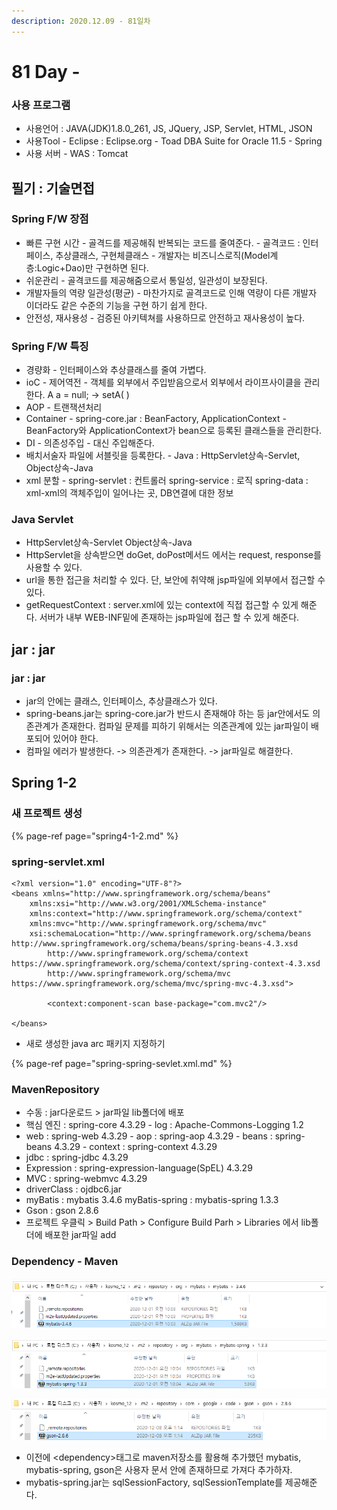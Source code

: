 ```yaml
---
description: 2020.12.09 - 81일차
---
```


# 81 Day -

### 사용 프로그램

* 사용언어 : JAVA\(JDK\)1.8.0\_261, JS, JQuery, JSP, Servlet, HTML, JSON
* 사용Tool  - Eclipse : Eclipse.org - Toad DBA Suite for Oracle 11.5 - Spring
* 사용 서버 - WAS : Tomcat

## 필기 : 기술면접

### Spring F/W 장점

* 빠른 구현 시간 - 골격드를 제공해줘 반복되는 코드를 줄여준다. - 골격코드 : 인터페이스, 추상클래스, 구현체클래스 - 개발자는 비즈니스로직\(Model계층:Logic+Dao\)만 구현하면 된다.
* 쉬운관리 - 골격코드를 제공해줌으로서 통일성, 일관성이 보장된다.
* 개발자들의 역량 일관성\(평균\) - 마찬가지로 골격코드로 인해 역량이 다른 개발자 이더라도 같은 수준의 기능을 구현 하기 쉽게 한다.
* 안전성, 재사용성 - 검증된 아키텍쳐를 사용하므로 안전하고 재사용성이 높다.

### Spring F/W 특징

* 경량화 - 인터페이스와 추상클래스를 줄여 가볍다.
* ioC - 제어역전 - 객체를 외부에서 주입받음으로서 외부에서 라이프사이클을 관리한다.   A a = null; -&gt; setA\( \)
* AOP - 트랜잭션처리
* Container - spring-core.jar : BeanFactory, ApplicationContext - BeanFactory와 ApplicationContext가 bean으로 등록된 클래스들을 관리한다.
* DI - 의존성주입 - 대신 주입해준다.
* 배치서술자 파일에 서블릿을 등록한다. - Java : HttpServlet상속-Servlet, Object상속-Java
* xml 분할 - spring-servlet : 컨트롤러   spring-service : 로직   spring-data : xml-xml의 객체주입이 일어나는 곳, DB연결에 대한 정보

### Java Servlet

* HttpServlet상속-Servlet Object상속-Java
* HttpServlet을 상속받으면 doGet, doPost메서드 에서는 request, response를 사용할 수 있다.
* url을 통한 접근을 처리할 수 있다. 단, 보안에 취약해 jsp파일에 외부에서 접근할 수 있다.
* getRequestContext : server.xml에 있는 context에 직접 접근할 수 있게 해준다. 서버가 내부 WEB-INF밑에 존재하는 jsp파일에 접근 할 수 있게 해준다.

## jar : jar

### jar : jar

* jar의 안에는 클래스, 인터페이스, 추상클래스가 있다.
* spring-beans.jar는 spring-core.jar가 반드시 존재해야 하는 등 jar안에서도 의존관계가 존재한다. 컴파일 문제를 피하기 위해서는 의존관계에 있는 jar파일이 배포되어 있어야 한다.
* 컴파일 에러가 발생한다. -&gt; 의존관계가 존재한다. -&gt; jar파일로 해결한다.

## Spring 1-2

### 새 프로젝트 생성

{% page-ref page="spring4-1-2.md" %}

### spring-servlet.xml

```markup
<?xml version="1.0" encoding="UTF-8"?>
<beans xmlns="http://www.springframework.org/schema/beans"
	xmlns:xsi="http://www.w3.org/2001/XMLSchema-instance"
	xmlns:context="http://www.springframework.org/schema/context"
	xmlns:mvc="http://www.springframework.org/schema/mvc"
	xsi:schemaLocation="http://www.springframework.org/schema/beans http://www.springframework.org/schema/beans/spring-beans-4.3.xsd
		http://www.springframework.org/schema/context https://www.springframework.org/schema/context/spring-context-4.3.xsd
		http://www.springframework.org/schema/mvc https://www.springframework.org/schema/mvc/spring-mvc-4.3.xsd">
		
		<context:component-scan base-package="com.mvc2"/>

</beans>
```

* 새로 생성한 java arc 패키지 지정하기

{% page-ref page="spring-spring-sevlet.xml.md" %}

### MavenRepository

* 수동 :  jar다운로드 &gt; jar파일 lib폴더에 배포
* 핵심 엔진 : spring-core 4.3.29 - log : Apache-Commons-Logging 1.2
* web : spring-web 4.3.29 - aop : spring-aop 4.3.29 - beans : spring-beans 4.3.29 - context : spring-context 4.3.29
* jdbc : spring-jdbc 4.3.29
* Expression : spring-expression-language\(SpEL\) 4.3.29
* MVC : spring-webmvc 4.3.29
* driverClass : ojdbc6.jar
* myBatis : mybatis 3.4.6 myBatis-spring : mybatis-spring 1.3.3
* Gson : gson 2.8.6
* 프로젝트 우클릭 &gt; Build Path &gt; Configure Build Parh &gt; Libraries 에서 lib폴더에 배포한 jar파일 add

### Dependency - Maven

![mybatis](../../../.gitbook/assets/mybatis.png)

![mybatis-spring](../../../.gitbook/assets/mybatis_spring.png)

![gson](../../../.gitbook/assets/gson.png)

* 이전에 &lt;dependency&gt;태그로 maven저장소를 활용해 추가했던 mybatis, mybatis-spring, gson은 사용자 문서 안에 존재하므로 가져다 추가하자.
* mybatis-spring.jar는 sqlSessionFactory, sqlSessionTemplate를 제공해준다.

